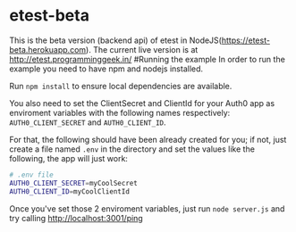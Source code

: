 # etest-beta
This is the beta version (backend api) of etest in NodeJS(https://etest-beta.herokuapp.com).
The current live version is at http://etest.programminggeek.in/
#Running the example
In order to run the example you need to have npm and nodejs installed.

Run `npm install` to ensure local dependencies are available.

You also need to set the ClientSecret and ClientId for your Auth0 app as enviroment variables with the following names respectively: `AUTH0_CLIENT_SECRET` and `AUTH0_CLIENT_ID`.

For that, the following should have been already created for you; if not, just create a file named `.env` in the directory and set the values like the following, the app will just work:

````bash
# .env file
AUTH0_CLIENT_SECRET=myCoolSecret
AUTH0_CLIENT_ID=myCoolClientId
````

Once you've set those 2 enviroment variables, just run `node server.js` and try calling [http://localhost:3001/ping](http://localhost:3001/ping)
